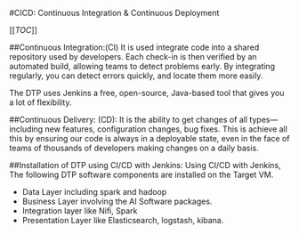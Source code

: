 #CICD: Continuous Integration & Continuous Deployment

[[_TOC_]]

##Continuous Integration:(CI)
It is used integrate code into a shared repository used by developers. 
Each check-in is then verified by an automated build, allowing teams to detect problems early. 
By integrating regularly, you can detect errors quickly, and locate them more easily.

The DTP uses Jenkins a free, open-source, Java-based tool that gives you a lot of flexibility.

##Continuous Delivery: (CD):
It is the ability to get changes of all types—including new features, configuration changes, bug fixes. 
This is achieve all this by ensuring our code is always in a deployable state, 
 even in the face of teams of thousands of developers making changes on a daily basis.

##Installation of DTP using CI/CD with Jenkins:
Using CI/CD with Jenkins, The following DTP software components are installed on the Target VM.
* Data Layer including spark and hadoop
* Business Layer involving the AI Software packages.
* Integration layer like Nifi, Spark
* Presentation Layer like  Elasticsearch, logstash, kibana.






 




